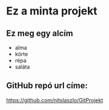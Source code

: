 # Ez a minta projekt

## Ez meg egy alcím
- alma
- körte
- répa
- saláta

## GitHub repó url címe:
https://github.com/nitslaszlo/GitProjekt
